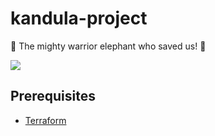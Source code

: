# kandula-project

:elephant: The mighty warrior elephant who saved us! :elephant:

<img src="https://media.giphy.com/media/c5iMjFfrUFpza/giphy.gif" />


## Prerequisites
* [Terraform](https://learn.hashicorp.com/tutorials/terraform/install-cli)

